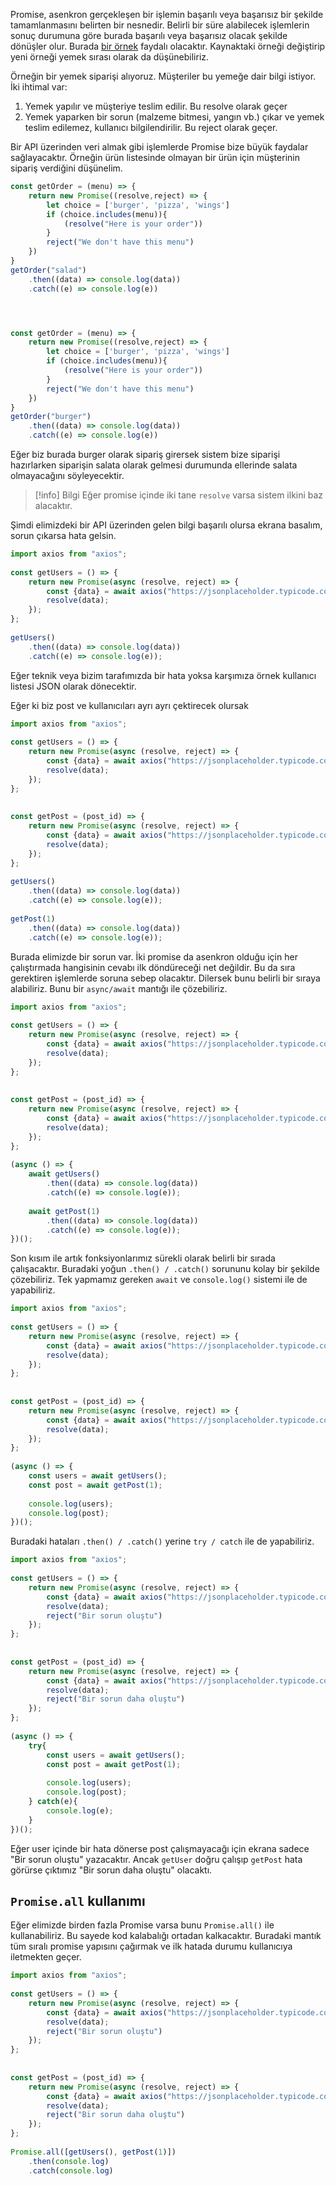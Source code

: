 Promise, asenkron gerçekleşen bir işlemin başarılı veya başarısız bir şekilde tamamlanmasını belirten bir nesnedir.  Belirli bir süre alabilecek işlemlerin sonuç durumuna göre burada başarılı veya başarısız olacak şekilde dönüşler olur. Burada [bir örnek](https://javascript.info/promise-basics) faydalı olacaktır. Kaynaktaki örneği değiştirip yeni örneği yemek sırası olarak da düşünebiliriz.

Örneğin bir yemek siparişi alıyoruz. Müşteriler bu yemeğe dair bilgi istiyor. İki ihtimal var:
1. Yemek yapılır ve müşteriye teslim edilir. Bu resolve olarak geçer
2. Yemek yaparken bir sorun (malzeme bitmesi, yangın vb.) çıkar ve yemek teslim edilemez, kullanıcı bilgilendirilir. Bu reject olarak geçer.

Bir API üzerinden veri almak gibi işlemlerde Promise bize büyük faydalar sağlayacaktır. Örneğin ürün listesinde olmayan bir ürün için müşterinin sipariş verdiğini düşünelim.

```js
const getOrder = (menu) => {  
    return new Promise((resolve,reject) => {  
        let choice = ['burger', 'pizza', 'wings']  
        if (choice.includes(menu)){  
            (resolve("Here is your order"))  
        }  
        reject("We don't have this menu")  
    })  
}  
getOrder("salad")  
    .then((data) => console.log(data))  
    .catch((e) => console.log(e))




const getOrder = (menu) => {  
    return new Promise((resolve,reject) => {  
        let choice = ['burger', 'pizza', 'wings']  
        if (choice.includes(menu)){  
            (resolve("Here is your order"))  
        }  
        reject("We don't have this menu")  
    })  
}  
getOrder("burger")  
    .then((data) => console.log(data))  
    .catch((e) => console.log(e))
```

Eğer biz burada burger olarak sipariş girersek sistem bize siparişi hazırlarken siparişin salata olarak gelmesi durumunda ellerinde salata olmayacağını söyleyecektir.

>[!info] Bilgi
>Eğer promise içinde iki tane `resolve` varsa sistem ilkini baz alacaktır.


Şimdi elimizdeki bir API üzerinden gelen bilgi başarılı olursa ekrana basalım, sorun çıkarsa hata gelsin.

```js
import axios from "axios";  
  
const getUsers = () => {  
    return new Promise(async (resolve, reject) => {  
        const {data} = await axios("https://jsonplaceholder.typicode.com/users");  
        resolve(data);  
    });  
};  
  
getUsers()  
    .then((data) => console.log(data))  
    .catch((e) => console.log(e));
```

Eğer teknik veya bizim tarafımızda bir hata yoksa karşımıza örnek kullanıcı listesi JSON olarak dönecektir.

Eğer ki biz post ve kullanıcıları ayrı ayrı çektirecek olursak 

```js
import axios from "axios";  
  
const getUsers = () => {  
    return new Promise(async (resolve, reject) => {  
        const {data} = await axios("https://jsonplaceholder.typicode.com/users");  
        resolve(data);  
    });  
};  
  
  
const getPost = (post_id) => {  
    return new Promise(async (resolve, reject) => {  
        const {data} = await axios("https://jsonplaceholder.typicode.com/posts/" + post_id);  
        resolve(data);  
    });  
};  
  
getUsers()  
    .then((data) => console.log(data))  
    .catch((e) => console.log(e));  
  
getPost(1)  
    .then((data) => console.log(data))  
    .catch((e) => console.log(e));
```

Burada elimizde bir sorun var. İki promise da asenkron olduğu için her çalıştırmada hangisinin cevabı ilk döndüreceği net değildir. Bu da sıra gerektiren işlemlerde soruna sebep olacaktır. Dilersek bunu belirli bir sıraya alabiliriz. Bunu bir `async/await` mantığı ile çözebiliriz. 

```js
import axios from "axios";  
  
const getUsers = () => {  
    return new Promise(async (resolve, reject) => {  
        const {data} = await axios("https://jsonplaceholder.typicode.com/users");  
        resolve(data);  
    });  
};  
  
  
const getPost = (post_id) => {  
    return new Promise(async (resolve, reject) => {  
        const {data} = await axios("https://jsonplaceholder.typicode.com/posts/" + post_id);  
        resolve(data);  
    });  
};  
  
(async () => {  
    await getUsers()  
        .then((data) => console.log(data))  
        .catch((e) => console.log(e));  
  
    await getPost(1)  
        .then((data) => console.log(data))  
        .catch((e) => console.log(e));  
})();
```
Son kısım ile artık fonksiyonlarımız sürekli olarak belirli bir sırada çalışacaktır. Buradaki yoğun `.then() / .catch()` sorununu kolay bir şekilde çözebiliriz. Tek yapmamız gereken `await` ve `console.log()` sistemi ile de yapabiliriz.

```js
import axios from "axios";  
  
const getUsers = () => {  
    return new Promise(async (resolve, reject) => {  
        const {data} = await axios("https://jsonplaceholder.typicode.com/users");  
        resolve(data);  
    });  
};  
  
  
const getPost = (post_id) => {  
    return new Promise(async (resolve, reject) => {  
        const {data} = await axios("https://jsonplaceholder.typicode.com/posts/" + post_id);  
        resolve(data);  
    });  
};  
  
(async () => {  
    const users = await getUsers();  
    const post = await getPost(1);  
  
    console.log(users);  
    console.log(post);  
})();
```

Buradaki hataları `.then() / .catch()` yerine `try / catch` ile de yapabiliriz.

```js
import axios from "axios";  
  
const getUsers = () => {  
    return new Promise(async (resolve, reject) => {  
        const {data} = await axios("https://jsonplaceholder.typicode.com/users");  
        resolve(data);  
        reject("Bir sorun oluştu")  
    });  
};  
  
  
const getPost = (post_id) => {  
    return new Promise(async (resolve, reject) => {  
        const {data} = await axios("https://jsonplaceholder.typicode.com/posts/" + post_id);  
        resolve(data);  
        reject("Bir sorun daha oluştu")  
    });  
};  
  
(async () => {  
    try{  
        const users = await getUsers();  
        const post = await getPost(1);  
  
        console.log(users);  
        console.log(post);  
    } catch(e){  
        console.log(e);  
    }  
})();
```

Eğer user içinde bir hata dönerse post çalışmayacağı için ekrana sadece "Bir sorun oluştu" yazacaktır. Ancak `getUser` doğru çalışıp `getPost` hata görürse çıktımız "Bir sorun daha oluştu" olacaktı.

## `Promise.all` kullanımı

Eğer elimizde birden fazla Promise varsa bunu `Promise.all()` ile kullanabiliriz. Bu sayede kod kalabalığı ortadan kalkacaktır. Buradaki mantık tüm sıralı promise yapısını çağırmak ve ilk hatada durumu kullanıcıya iletmekten geçer.

```js
import axios from "axios";  
  
const getUsers = () => {  
    return new Promise(async (resolve, reject) => {  
        const {data} = await axios("https://jsonplaceholder.typicode.com/users");  
        resolve(data);  
        reject("Bir sorun oluştu")  
    });  
};  
  
  
const getPost = (post_id) => {  
    return new Promise(async (resolve, reject) => {  
        const {data} = await axios("https://jsonplaceholder.typicode.com/posts/" + post_id);  
        resolve(data);  
        reject("Bir sorun daha oluştu")  
    });  
};  
  
Promise.all([getUsers(), getPost(1)])  
    .then(console.log)  
    .catch(console.log)
```